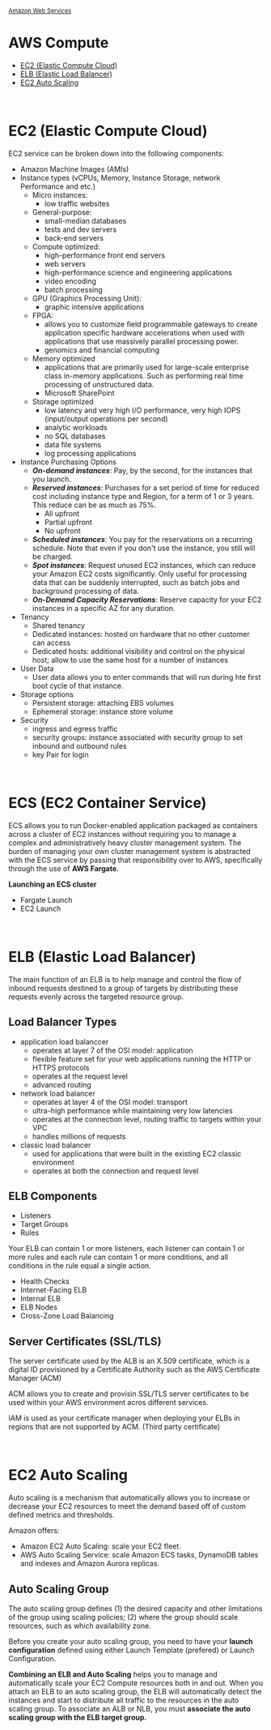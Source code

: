 <sub>[Amazon Web Services](../pages/aws.md)</sub>

# AWS Compute

- [EC2 (Elastic Compute Cloud)](#ec2-elastic-compute-cloud)
- [ELB (Elastic Load Balancer)](#elb-elastic-load-balancer)
- [EC2 Auto Scaling](#ec2-auto-scaling)

<br />

# EC2 (Elastic Compute Cloud)

EC2 service can be broken down into the following components:

- Amazon Machine Images (AMIs)
- Instance types (vCPUs, Memory, Instance Storage, network Performance and etc.)
  - Micro instances: 
    - low traffic websites
  - General-purpose: 
    - small-median databases
    - tests and dev servers
    - back-end servers
  - Compute optimized: 
    - high-performance front end servers
    - web servers
    - high-performance science and engineering applications
    - video encoding
    - batch processing
  - GPU (Graphics Processing Unit):
    - graphic intensive applications
  - FPGA:
    - allows you to customize field programmable gateways to create application specific hardware accelerations
    when used with applications that use massively parallel processing power.
    - genomics and financial computing
  - Memory optimized
    - applications that are primarily used for large-scale enterprise class in-memory applications. Such as
    performing real time processing of unstructured data.
    - Microsoft SharePoint
  - Storage optimized
    - low latency and very high I/O performance, very high IOPS (input/output operations per second)
    - analytic workloads
    - no SQL databases
    - data file systems
    - log processing applications
- Instance Purchasing Options
  - _**On-demand instances**_: Pay, by the second, for the instances that you launch.
  - _**Reserved instances**_: Purchases for a set period of time for reduced cost including instance type and Region, for a term of 1 or 3 years. This reduce can be as much as 75%.
    - All upfront
    - Partial upfront
    - No upfront
  - _**Scheduled instances**_: You pay for the reservations on a recurring schedule. Note that even if you don't use the instance, you still will be charged.
  - _**Spot instances**_: Request unused EC2 instances, which can reduce your Amazon EC2 costs significantly. Only useful for processing data that can be suddenly interrupted, such as batch jobs and background processing of data.
  - _**On-Demand Capacity Reservations**_: Reserve capacity for your EC2 instances in a specific AZ for any duration.
- Tenancy
  - Shared tenancy
  - Dedicated instances: hosted on hardware that no other customer can access
  - Dedicated hosts: additional visibility and control on the physical host; allow to use the same host for a number of instances
- User Data
  - User data allows you to enter commands that will run during hte first boot cycle of that instance.
- Storage options
  - Persistent storage: attaching EBS volumes
  - Ephemeral storage: instance store volume
- Security
  - ingress and egress traffic
  - security groups: instance associated with security group to set inbound and outbound rules
  - key Pair for login

<br />

# ECS (EC2 Container Service)

ECS allows you to run Docker-enabled application packaged as containers across a cluster of EC2 instances without requiring you to manage a complex and administratively heavy cluster management system. The burden of managing your own cluster management system is abstracted with the ECS service by passing that responsibility over to AWS, specifically through the use of **AWS Fargate**.

**Launching an ECS cluster**

- Fargate Launch
- EC2 Launch

<br />

# ELB (Elastic Load Balancer)

The main function of an ELB is to help manage and control the flow of inbound requests destined to a group of targets
by distributing these requests evenly across the targeted resource group. 

## Load Balancer Types

- application load balanccer
  - operates at layer 7 of the OSI model: application
  - flexible feature set for your web applications running the HTTP or HTTPS protocols
  - operates at the request level
  - advanced routing
- network load balancer
  - operates at layer 4 of the OSI model: transport
  - ultra-high performance while maintaining very low latencies
  - operates at the connection level, routing traffic to targets within your VPC
  - handles millions of requests
- classic load balancer
  - used for applications that were built in the existing EC2 classic environment
  - operates at both the connection and request level

## ELB Components

- Listeners
- Target Groups
- Rules

Your ELB can contain 1 or more listeners, each listener can contain 1 or more rules and each rule can contain 1 or 
more conditions, and all conditions in the rule equal a single action.

- Health Checks
- Internet-Facing ELB
- Internal ELB
- ELB Nodes
- Cross-Zone Load Balancing

## Server Certificates (SSL/TLS)

The server certificate used by the ALB is an X.509 certificate, which is a digital ID provisioned 
by a Certificate Authority such as the AWS Certificate Manager (ACM)

ACM allows you to create and provisin SSL/TLS server certificates to be used within your AWS environment
acros different services.

IAM is used as your certificate manager when deploying your ELBs in regions that are not supported by ACM. (Third
party certificate)

<br />

# EC2 Auto Scaling

Auto scaling is a mechanism that automatically allows you to increase or decrease your EC2 resources to meet
the demand based off of custom defined metrics and thresholds.

Amazon offers:
- Amazon EC2 Auto Scaling: scale your EC2 fleet.
- AWS Auto Scaling Service: scale Amazon ECS tasks, DynamoDB tables and indexes and Amazon Aurora replicas.

## Auto Scaling Group

The auto scaling group defines (1) the desired capacity and other limitations of the group using scaling policies;
(2) where the group should scale resources, such as which availability zone.

Before you create your auto scaling group, you need to have your **launch configuration** defined using either
Launch Template (prefered) or Launch Configuration.

**Combining an ELB and Auto Scaling** helps you to manage and automatically scale your EC2 Compute resources both
in and out. When you attach an ELB to an auto scaling group, the ELB will automatically detect the instances 
and start to distribute all traffic to the resources in the auto scaling group. To associate an ALB or NLB, you
must **associate the auto scaling group with the ELB target group.**

